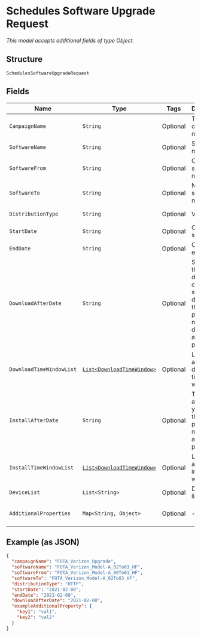 
# Schedules Software Upgrade Request

*This model accepts additional fields of type Object.*

## Structure

`SchedulesSoftwareUpgradeRequest`

## Fields

| Name | Type | Tags | Description | Getter | Setter |
|  --- | --- | --- | --- | --- | --- |
| `CampaignName` | `String` | Optional | The campaign name. | String getCampaignName() | setCampaignName(String campaignName) |
| `SoftwareName` | `String` | Optional | Software name. | String getSoftwareName() | setSoftwareName(String softwareName) |
| `SoftwareFrom` | `String` | Optional | Old software name. | String getSoftwareFrom() | setSoftwareFrom(String softwareFrom) |
| `SoftwareTo` | `String` | Optional | New software name. | String getSoftwareTo() | setSoftwareTo(String softwareTo) |
| `DistributionType` | `String` | Optional | Valid values | String getDistributionType() | setDistributionType(String distributionType) |
| `StartDate` | `String` | Optional | Campaign start date. | String getStartDate() | setStartDate(String startDate) |
| `EndDate` | `String` | Optional | Campaign end date. | String getEndDate() | setEndDate(String endDate) |
| `DownloadAfterDate` | `String` | Optional | Specifies the starting date the client should download the package. If null, client downloads as soon as possible. | String getDownloadAfterDate() | setDownloadAfterDate(String downloadAfterDate) |
| `DownloadTimeWindowList` | [`List<DownloadTimeWindow>`](../../doc/models/download-time-window.md) | Optional | List of allowed download time windows. | List<DownloadTimeWindow> getDownloadTimeWindowList() | setDownloadTimeWindowList(List<DownloadTimeWindow> downloadTimeWindowList) |
| `InstallAfterDate` | `String` | Optional | The date after which you install the package. If null, install as soon as possible. | String getInstallAfterDate() | setInstallAfterDate(String installAfterDate) |
| `InstallTimeWindowList` | [`List<DownloadTimeWindow>`](../../doc/models/download-time-window.md) | Optional | List of allowed install time windows. | List<DownloadTimeWindow> getInstallTimeWindowList() | setInstallTimeWindowList(List<DownloadTimeWindow> installTimeWindowList) |
| `DeviceList` | `List<String>` | Optional | Device IMEI list. | List<String> getDeviceList() | setDeviceList(List<String> deviceList) |
| `AdditionalProperties` | `Map<String, Object>` | Optional | - | Object getAdditionalProperty(String key) | additionalProperty(String key, Object value) |

## Example (as JSON)

```json
{
  "campaignName": "FOTA_Verizon_Upgrade",
  "softwareName": "FOTA_Verizon_Model-A_02To03_HF",
  "softwareFrom": "FOTA_Verizon_Model-A_00To01_HF",
  "softwareTo": "FOTA_Verizon_Model-A_02To03_HF",
  "distributionType": "HTTP",
  "startDate": "2021-02-08",
  "endDate": "2021-02-08",
  "downloadAfterDate": "2021-02-08",
  "exampleAdditionalProperty": {
    "key1": "val1",
    "key2": "val2"
  }
}
```


